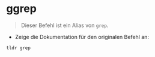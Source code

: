 # ggrep

> Dieser Befehl ist ein Alias von `grep`.

- Zeige die Dokumentation für den originalen Befehl an:

`tldr grep`
